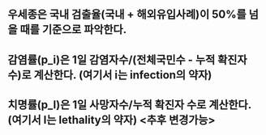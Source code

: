 <h2>우세종은 국내 검출율(국내 + 해외유입사례)이 50%를 넘을 때를 기준으로 파악한다.</h2>
<h2>감염률(p_i)은 1일 감염자수/(전체국민수 - 누적 확진자 수)로 계산한다. (여기서 i는 infection의 약자)</h2>
<h2>치명률(p_l)은 1일 사망자수/누적 확진자 수로 계산한다. (여기서 l는 lethality의 약자) <추후 변경가능></h2>
